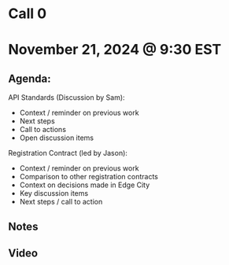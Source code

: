 # Call 0
# November 21, 2024 @ 9:30 EST

## Agenda:

API Standards (Discussion by Sam):
- Context / reminder on previous work
- Next steps
- Call to actions
- Open discussion items

Registration Contract (led by Jason):
- Context / reminder on previous work
- Comparison to other registration contracts
- Context on decisions made in Edge City
- Key discussion items
- Next steps / call to action

## Notes

## Video
